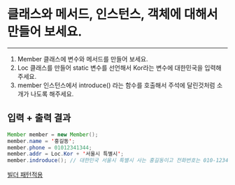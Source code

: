 
# 클래스와 메서드, 인스턴스, 객체에 대해서 만들어 보세요.
---
1. Member 클래스에 변수와 메서드를 만들어 보세요.
2. Loc 클래스를 만들어 static 변수를 선언해서 Kor라는 변수에 대한민국을 입력해 주세요.
3. member 인스턴스에서 introduce() 라는 함수를 호출해서 주석에 달린것처럼 소개가 나도록 해주세요.

## 입력 + 출력 결과 
```java
Member member = new Member();
member.name = '홍길동';
member.phone = 01012341344;
member.addr = Loc.Kor + '서울시 특별시';
member.indroduce(); // 대한민국 서울시 특별시 사는 홍길동이고 전화번호는 010-1234-1344 입니다. 
```

[빌더 패턴적용](https://github.com/nakyeonko3/JAVA_2023_practice2/tree/main/src/main/java/org/example)
​
